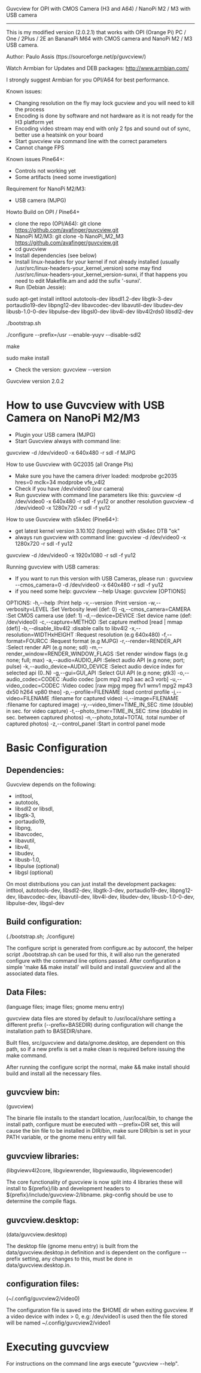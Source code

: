 Guvcview for OPI with CMOS Camera (H3 and A64) / NanoPi M2 / M3 with USB camera
*******************************************************************************

This is my modified version (2.0.2.1) that works with OPI (Orange Pi) PC / One / 2Plus / 2E
an BananaPi M64 with CMOS camera and NanoPi M2 / M3 USB camera.

Author: Paulo Assis (ttps://sourceforge.net/p/guvcview/)

Watch Armbian for Updates and DEB packages: http://www.armbian.com/

I strongly suggest Armbian for you OPI/A64 for best performance.


Known issues:
 * Changing resolution on the fly may lock gucview and you will need to kill the process
 * Encoding is done by software and not hardware as it is not ready for the H3 platform yet
 * Encoding video stream may end with only 2 fps and sound out of sync, better use a heatsink on your board
 * Start guvcview via command line with the correct parameters
 * Cannot change FPS

Known issues Pine64+:
 * Controls not working yet
 * Some artifacts (need some investigation)

Requirement for NanoPi M2/M3:
 * USB camera (MJPG)

 
Howto Build on OPI / Pine64+ 
 * clone the repo (OPI/A64): git clone https://github.com/avafinger/guvcview.git
 * NanoPi M2/M3: git clone -b NanoPi_M2_M3 https://github.com/avafinger/guvcview.git
 * cd guvcview
 * Install dependencies (see below)
 * Install linux-headers for your kernel if not already installed (usually /usr/src/linux-headers-your_kernel_version)
 some may find /usr/src/linux-headers-your_kernel_version-sunxi, if that happens you need to edit Makefile.am and add the sufix '-sunxi'.
 * Run (Debian Jessie):

sudo apt-get install intltool autotools-dev libsdl1.2-dev libgtk-3-dev portaudio19-dev libpng12-dev libavcodec-dev libavutil-dev libudev-dev libusb-1.0-0-dev libpulse-dev libgsl0-dev libv4l-dev libv4l2rds0 libsdl2-dev

./bootstrap.sh

./configure --prefix=/usr --enable-yuyv --disable-sdl2

make

sudo make install

 * Check the version:
guvcview --version 

Guvcview version 2.0.2

How to use Guvcview with USB Camera on NanoPi M2/M3
===================================================
* Plugin your USB camera (MJPG)
* Start Guvcview always with command line:

guvcview -d /dev/video0 -x 640x480 -r sdl -f MJPG


How to use Guvcview with GC2035 (all Orange PIs)
 * Make sure you have the camera driver loaded:
modprobe gc2035 hres=0 mclk=34
modprobe vfe_v4l2
 * Check if you have /dev/video0 (our camera)
 * Run guvcview with command line parameters like this:
guvcview -d /dev/video0 -x 640x480 -r sdl -f yu12
or another resolution
guvcview -d /dev/video0 -x 1280x720 -r sdl -f yu12


How to use Guvcview with s5k4ec (Pine64+):
 * get latest kernel version 3.10.102 (longsleep) with s5k4ec DTB "ok"
 * always run guvcview with command line:
guvcview -d /dev/video0 -x 1280x720 -r sdl -f yu12

guvcview -d /dev/video0 -x 1920x1080 -r sdl -f yu12


Running guvcview with USB cameras:
 * If you want to run this version with USB Cameras, please run :
guvcview --cmos_camera=0 -d /dev/video0 -x 640x480 -r sdl -f yu12
 * if you need some help:
guvcview --help 
Usage:
   guvcview [OPTIONS]

OPTIONS:
-h,--help                             	:Print help
-v,--version                          	:Print version
-w,--verbosity=LEVEL                  	:Set Verbosity level (def: 0)
-q,--cmos_camera=CAMERA               	:Set CMOS camera use (def: 1)
-d,--device=DEVICE                    	:Set device name (def: /dev/video0)
-c,--capture=METHOD                   	:Set capture method [read | mmap (def)]
-b,--disable_libv4l2                  	:disable calls to libv4l2
-x,--resolution=WIDTHxHEIGHT          	:Request resolution (e.g 640x480)
-f,--format=FOURCC                    	:Request format (e.g MJPG)
-r,--render=RENDER_API                	:Select render API (e.g none; sdl)
-m,--render_window=RENDER_WINDOW_FLAGS	:Set render window flags (e.g none; full; max)
-a,--audio=AUDIO_API                  	:Select audio API (e.g none; port; pulse)
-k,--audio_device=AUDIO_DEVICE        	:Select audio device index for selected api (0..N)
-g,--gui=GUI_API                      	:Select GUI API (e.g none; gtk3)
-o,--audio_codec=CODEC                	:Audio codec [pcm mp2 mp3 aac ac3 vorb]
-u,--video_codec=CODEC                	:Video codec [raw mjpg mpeg flv1 wmv1 mpg2 mp43 dx50 h264 vp80 theo]
-p,--profile=FILENAME                 	:load control profile
-j,--video=FILENAME                   	:filename for captured video)
-i,--image=FILENAME                   	:filename for captured image)
-y,--video_timer=TIME_IN_SEC          	:time (double) in sec. for video capture)
-t,--photo_timer=TIME_IN_SEC          	:time (double) in sec. between captured photos)
-n,--photo_total=TOTAL                	:total number of captured photos)
-z,--control_panel                    	:Start in control panel mode


Basic Configuration
===================
Dependencies:
-------------

Guvcview depends on the following:
 - intltool,
 - autotools, 
 - libsdl2 or libsdl, 
 - libgtk-3, 
 - portaudio19, 
 - libpng, 
 - libavcodec, 
 - libavutil, 
 - libv4l, 
 - libudev,
 - libusb-1.0,
 - libpulse (optional)
 - libgsl (optional)

On most distributions you can just install the development 
packages:
 intltool, autotools-dev, libsdl2-dev, libgtk-3-dev, 
 portaudio19-dev, libpng12-dev, libavcodec-dev, libavutil-dev,
 libv4l-dev, libudev-dev, libusb-1.0-0-dev, libpulse-dev, libgsl-dev

Build configuration:
--------------------
(./bootstrap.sh; ./configure)

The configure script is generated from configure.ac by autoconf,
the helper script ./bootstrap.sh can be used for this, it will also
run the generated configure with the command line options passed.
After configuration a simple 'make && make install' will build and
install guvcview and all the associated data files.

Data Files:
------------
(language files; image files; gnome menu entry)

guvcview data files are stored by default to /usr/local/share
setting a different prefix (--prefix=BASEDIR) during configuration
will change the installation path to BASEDIR/share.

Built files, src/guvcview and data/gnome.desktop, are dependent 
on this path, so if a new prefix is set a make clean is required 
before issuing the make command. 

After running the configure script the normal, make && make install 
should build and install all the necessary files.    
    
 
guvcview bin:
-------------
(guvcview)

The binarie file installs to the standart location,
/usr/local/bin, to change the install path, configure
must be executed with --prefix=DIR set, this will cause
the bin file to be installed in DIR/bin, make sure 
DIR/bin is set in your PATH variable, or the gnome 
menu entry will fail.

guvcview libraries:
-------------------
(libgviewv4l2core, libgviewrender, libgviewaudio, libgviewencoder)

The core functionality of guvcview is now split into 4 libraries
these will install to ${prefix}/lib and development headers to
${prefix}/include/guvcview-2/libname. 
pkg-config should be use to determine the compile flags.


guvcview.desktop:
-----------------

(data/guvcview.desktop)

The desktop file (gnome menu entry) is built from the
data/guvcview.desktop.in definition and is dependent on the 
configure --prefix setting, any changes to this, must 
be done in data/guvcview.desktop.in.

configuration files:
--------------------
(~/.config/guvcview2/video0)

The configuration file is saved into the $HOME dir when 
exiting guvcview. If a video device with index > 0,
e.g: /dev/video1 is used then the file stored will be
named ~/.config/guvcview2/video1

Executing guvcview
================== 

For instructions on the command line args 
execute "guvcview --help".
